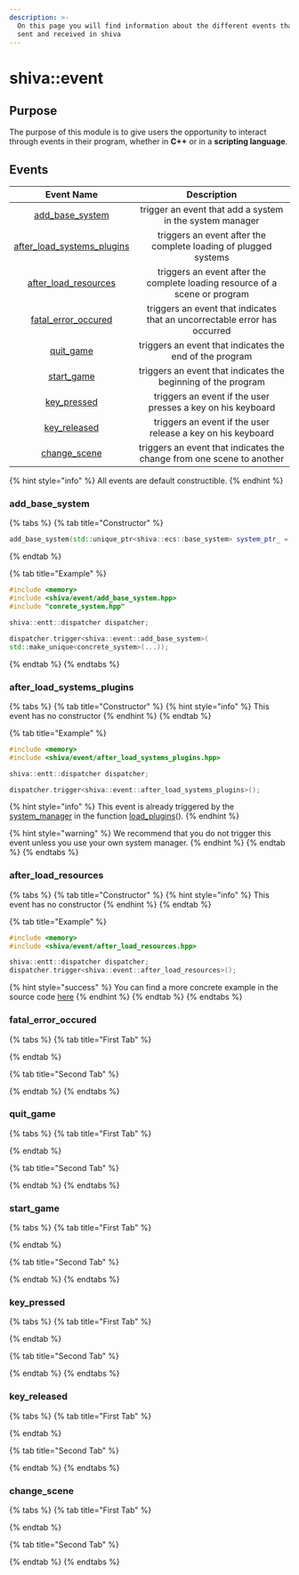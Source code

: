 ```yaml
---
description: >-
  On this page you will find information about the different events that can be
  sent and received in shiva
---
```


# shiva::event

## Purpose

The purpose of this module is to give users the opportunity to interact through events in their program, whether in **C++** or in a **scripting language**.

## Events

| Event Name | Description |
| :---: | :---: |
| [add\_base\_system](shiva-event.md#add_base_system) | trigger an event that add a system in the system manager |
| [after\_load\_systems\_plugins](shiva-event.md#after_load_systems_plugins) | triggers an event after the complete loading of plugged systems |
| [after\_load\_resources](shiva-event.md#after_load_resources) | triggers an event after the complete loading resource of a scene or program |
| [fatal\_error\_occured](shiva-event.md#fatal_error_occured) | triggers an event that indicates that an uncorrectable error has occurred |
| [quit\_game](shiva-event.md#quit_game) | triggers an event that indicates the end of the program |
| [start\_game](shiva-event.md#start_game) | triggers an event that indicates the beginning of the program |
| [key\_pressed](shiva-event.md#key_pressed) | triggers an event if the user presses a key on his keyboard |
| [key\_released](shiva-event.md#key_released) | triggers an event if the user release a key on his keyboard |
| [change\_scene](shiva-event.md#change_scene) | triggers an event that indicates the change from one scene to another |

{% hint style="info" %}
All events are default constructible.
{% endhint %}

### add\_base\_system

{% tabs %}
{% tab title="Constructor" %}
```cpp
add_base_system(std::unique_ptr<shiva::ecs::base_system> system_ptr_ = nullptr) noexcept
```
{% endtab %}

{% tab title="Example" %}
```cpp
#include <memory>
#include <shiva/event/add_base_system.hpp>
#include "conrete_system.hpp"

shiva::entt::dispatcher dispatcher;

dispatcher.trigger<shiva::event::add_base_system>(
std::make_unique<concrete_system>(...));
```
{% endtab %}
{% endtabs %}

### after\_load\_systems\_plugins

{% tabs %}
{% tab title="Constructor" %}
{% hint style="info" %}
This event has no constructor
{% endhint %}
{% endtab %}

{% tab title="Example" %}
```cpp
#include <memory>
#include <shiva/event/after_load_systems_plugins.hpp>

shiva::entt::dispatcher dispatcher;

dispatcher.trigger<shiva::event::after_load_systems_plugins>();
```

{% hint style="info" %}
This event is already triggered by the [system\_manager](shiva-ecs.md#system_manager) in the function [load\_plugins](shiva-ecs.md#load_plugins)\(\).
{% endhint %}

{% hint style="warning" %}
We recommend that you do not trigger this event unless you use your own system manager.
{% endhint %}
{% endtab %}
{% endtabs %}

### after\_load\_resources

{% tabs %}
{% tab title="Constructor" %}
{% hint style="info" %}
This event has no constructor
{% endhint %}
{% endtab %}

{% tab title="Example" %}
```cpp
#include <memory>
#include <shiva/event/after_load_resources.hpp>

shiva::entt::dispatcher dispatcher;
dispatcher.trigger<shiva::event::after_load_resources>();
```

{% hint style="success" %}
You can find a more concrete example in the source code [here](https://github.com/Milerius/shiva/blob/master/modules/sfml/shiva/sfml/resources/sfml-resources-registry.hpp#L333)
{% endhint %}
{% endtab %}
{% endtabs %}

### fatal\_error\_occured

{% tabs %}
{% tab title="First Tab" %}

{% endtab %}

{% tab title="Second Tab" %}

{% endtab %}
{% endtabs %}

### quit\_game

{% tabs %}
{% tab title="First Tab" %}

{% endtab %}

{% tab title="Second Tab" %}

{% endtab %}
{% endtabs %}

### start\_game

{% tabs %}
{% tab title="First Tab" %}

{% endtab %}

{% tab title="Second Tab" %}

{% endtab %}
{% endtabs %}

### key\_pressed

{% tabs %}
{% tab title="First Tab" %}

{% endtab %}

{% tab title="Second Tab" %}

{% endtab %}
{% endtabs %}

### key\_released

{% tabs %}
{% tab title="First Tab" %}

{% endtab %}

{% tab title="Second Tab" %}

{% endtab %}
{% endtabs %}

### change\_scene

{% tabs %}
{% tab title="First Tab" %}

{% endtab %}

{% tab title="Second Tab" %}

{% endtab %}
{% endtabs %}

